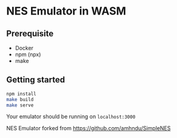 # NES Emulator in WASM
## Prerequisite
* Docker
* npm (npx)
* make
  
## Getting started
```sh
npm install
make build
make serve
```
Your emulator should be running on `localhost:3000`

NES Emulator forked from https://github.com/amhndu/SimpleNES

